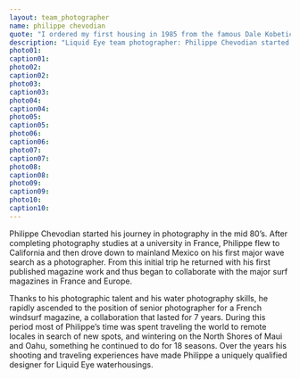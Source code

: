 ```yaml
---
layout: team_photographer
name: philippe chevodian
quote: "I ordered my first housing in 1985 from the famous Dale Kobetich, it was for a Nikon FE2 with the power booster. It was necessary to modify it to accept different lenses to get the images I was after and it was this modification work that inspired me to begin building my own water housings. As an assignment photographer traveling to remote locations I know how important it is to have reliable, lightweight, compact and multi-functional gear. When I design a housing or an accessory, I always keep in mind my travel experiences as a water shooter, and I integrate that experience into the design of Liquid Eye - the best water housing system available on the market."
description: "Liquid Eye team photographer: Philippe Chevodian started his journey in photography in the mid 80’s. Philippe’s time was spent traveling the world to remote locales in search of new spots, and wintering on the North Shores of Maui and Oahu, something he continued to do for 18 seasons. Over the years his shooting and traveling experiences have made Philippe a uniquely qualified designer for Liquid Eye water housings."
photo01:
caption01:
photo02:
caption02:
photo03:
caption03:
photo04:
caption04:
photo05:
caption05:
photo06:
caption06:
photo07:
caption07:
photo08:
caption08:
photo09:
caption09:
photo10:
caption10:
---
```

Philippe Chevodian started his journey in photography in the mid 80’s. After completing photography studies at a university in France, Philippe flew to California and then drove down to mainland Mexico on his first major wave search as a photographer. From this initial trip he returned with his first published magazine work and thus began to collaborate with the major surf magazines in France and Europe.

Thanks to his photographic talent and his water photography skills, he rapidly ascended to the position of senior photographer for a French windsurf magazine, a collaboration that lasted for 7 years. During this period most of Philippe’s time was spent traveling the world to remote locales in search of new spots, and wintering on the North Shores of Maui and Oahu, something he continued to do for 18 seasons. Over the years his shooting and traveling experiences have made Philippe a uniquely qualified designer for Liquid Eye waterhousings.
